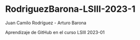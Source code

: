 # RodriguezBarona-LSIII-2023-1
Juan Camilo Rodríguez - Arturo Barona

Aprendizaje de GitHub en el curso LSIII 2023-01
